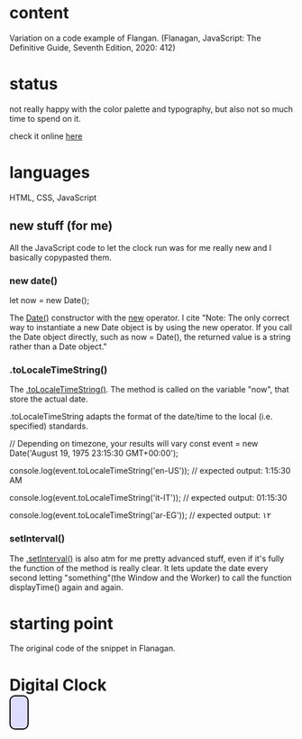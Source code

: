 # content

Variation on a code example of Flangan. (Flanagan, JavaScript: The Definitive Guide, Seventh Edition, 2020: 412)

# status

not really happy with the color palette and typography, but also not so much time to spend on it.

check it online [here](https://552020.github.io/Memento-Mori/)

# languages

HTML, CSS, JavaScript

## new stuff (for me)

All the JavaScript code to let the clock run was for me really new and I basically copypasted them.

### new date()

let now = new Date();

The [Date()](https://developer.mozilla.org/en-US/docs/Web/JavaScript/Reference/Global_Objects/Date/Date) constructor with the [new](https://developer.mozilla.org/en-US/docs/Web/JavaScript/Reference/Operators/new) operator. I cite "Note: The only correct way to instantiate a new Date object is by using the new operator. If you call the Date object directly, such as now = Date(), the returned value is a string rather than a Date object."

### .toLocaleTimeString()

The [.toLocaleTimeString()](https://developer.mozilla.org/en-US/docs/Web/JavaScript/Reference/Global_Objects/Date/toLocaleTimeString). The method is called on the variable "now", that store the actual date.

.toLocaleTimeString adapts the format of the date/time to the local (i.e. specified) standards.

// Depending on timezone, your results will vary
const event = new Date('August 19, 1975 23:15:30 GMT+00:00');

console.log(event.toLocaleTimeString('en-US'));
// expected output: 1:15:30 AM

console.log(event.toLocaleTimeString('it-IT'));
// expected output: 01:15:30

console.log(event.toLocaleTimeString('ar-EG'));
// expected output: ١٢

### setInterval()

The [.setInterval()](https://developer.mozilla.org/en-US/docs/Web/API/WindowOrWorkerGlobalScope/setInterval) is also atm for me pretty advanced stuff, even if it's fully the function of the method is really clear. It lets update the date every second letting "something"(the Window and the Worker) to call the function displayTime() again and again.

# starting point

The original code of the snippet in Flanagan.

<!DOCTYPE html> <!-- This is an HTML5 file -->
<html> <!-- The root element -->
<head> <!-- Title, scripts & styles can go here -->
<title>Digital Clock</title>
<style> /* A CSS stylesheet for the clock */
#clock { /* Styles apply to element with id="clock" */
font: bold 24px sans-serif; /* Use a big bold font */
background: #ddf; /* on a light bluish-gray background. */
padding: 15px; /* Surround it with some space */
border: solid black 2px; /* and a solid black border */
border-radius: 10px; /* with rounded corners. */
}
</style>
</head>
<body> <!-- The body holds the content of the document. -->
<h1>Digital Clock</h1> <!-- Display a title. -->
<span id="clock"></span> <!-- We will insert the time into this element. -->
<script>
// Define a function to display the current time
function displayTime() {
let clock = document.querySelector("#clock"); // Get element with id="clock"
let now = new Date(); // Get current time
clock.textContent = now.toLocaleTimeString(); // Display time in the clock
}
displayTime() // Display the time right away
setInterval(displayTime, 1000); // And then update it every second.
</script>
</body>
</html>
